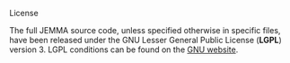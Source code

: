 License
<!-- Remember: the first line always goes with the title-->
<!-- Please use h3 headers (###) inside these files -->

The full JEMMA source code, unless specified otherwise in specific files, have been released under the GNU Lesser General Public License (**LGPL**) version 3. 
LGPL conditions can be found on the [GNU website](https://www.gnu.org/licenses/lgpl.html).






